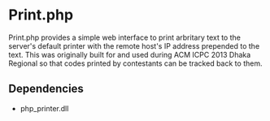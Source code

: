 # Print.php

Print.php provides a simple web interface to print arbritary text to the server's default printer with the remote host's IP address prepended to the text. This was originally built for and used during ACM ICPC 2013 Dhaka Regional so that codes printed by contestants can be tracked back to them.

## Dependencies

- php_printer.dll
